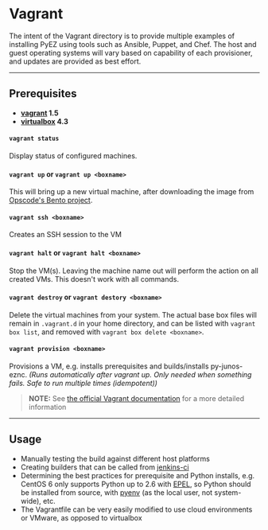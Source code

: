 Vagrant
=======

The intent of the Vagrant directory is to provide multiple examples of installing PyEZ using tools such as Ansible, Puppet, and Chef.    The host and guest operating systems will vary based on capability of each provisioner, and updates are provided as best effort.

----------


Prerequisites
---------


- **[vagrant](http://www.vagrantup.com) 1.5**
- **[virtualbox](http://www.virtualbox.org) 4.3**

#### `vagrant status`

Display status of configured machines.

#### <i class="icon-up"></i> `vagrant up` or `vagrant up <boxname>`

This will bring up a new virtual machine, after downloading the image from [Opscode's Bento project](https://github.com/opscode/bento).

#### `vagrant ssh <boxname>`

Creates an SSH session to the VM

#### `vagrant halt` or `vagrant halt <boxname>`

Stop the VM(s).  Leaving the machine name out will perform the action on all created VMs.  This doesn't work with all commands.

#### `vagrant destroy` or `vagrant destory <boxname>`

Delete the virtual machines from your system.  The actual base box files will remain in `.vagrant.d` in your home directory, and can be listed with `vagrant box list`, and removed with `vagrant box delete <boxname>`.

#### `vagrant provision <boxname>`

Provisions a VM, e.g. installs prerequisites and builds/installs py-junos-eznc.  *(Runs automatically after vagrant up.  Only needed when something fails.  Safe to run multiple times (idempotent))*


> **NOTE:** See [<i class="icon-share"></i> the official Vagrant documentation](http://docs.vagrantup.com/v2/) for a more detailed information


----------


Usage
---------------

 - Manually testing the build against different host platforms
 - Creating builders that can be called from [jenkins-ci](http://jenkins-ci.org/)
 - Determining the best practices for prerequisite and Python installs, e.g. CentOS 6 only supports Python up to 2.6 with [EPEL](http://fedoraproject.org/wiki/EPEL), so Python should be installed from source, with [pyenv](https://github.com/yyuu/pyenv) (as the local user, not system-wide), etc.
 - The Vagrantfile can be very easily modified to use cloud environments or VMware, as opposed to virtualbox
